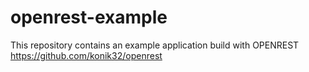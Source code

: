 # openrest-example

This repository contains an example application build with OPENREST https://github.com/konik32/openrest
